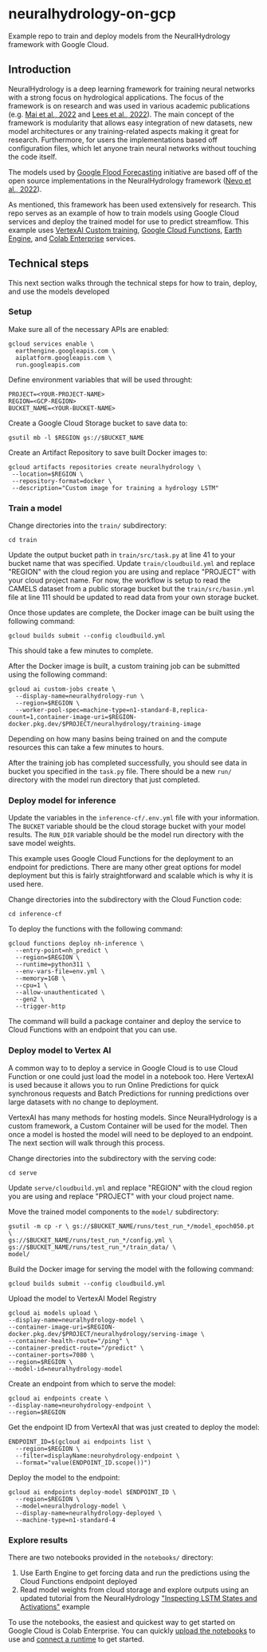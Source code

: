 # neuralhydrology-on-gcp
Example repo to train and deploy models from the NeuralHydrology framework with Google Cloud.

## Introduction
NeuralHydrology is a deep learning framework for training neural networks with a strong focus on hydrological applications. The focus of the framework is on research and was used in various academic publications (e.g. [Mai et al., 2022](https://doi.org/10.5194/hess-26-3537-2022) and [Lees et al., 2022](https://doi.org/10.5194/hess-26-3079-2022)). The main concept of the framework is modularity that allows easy integration of new datasets, new model architectures or any training-related aspects making it great for research. Furthermore, for users the implementations based off configuration files, which let anyone train neural networks without touching the code itself.

The models used by [Google Flood Forecasting](https://sites.research.google/floodforecasting/) initiative are based off of the open source implementations in the NeuralHydrology framework ([Nevo et al., 2022](https://doi.org/10.5194/hess-26-4013-2022)).

As mentioned, this framework has been used extensively for research. This repo serves as an example of how to train models using Google Cloud services and deploy the trained model for use to predict streamflow. This example uses [VertexAI Custom training](https://cloud.google.com/vertex-ai/docs/training/overview), [Google Cloud Functions](https://cloud.google.com/functions/docs/concepts/overview), [Earth Engine](https://developers.google.com/earth-engine/), and [Colab Enterprise](https://cloud.google.com/colab/docs/introduction) services.


## Technical steps
This next section walks through the technical steps for how to train, deploy, and use the models developed 

### Setup

Make sure all of the necessary APIs are enabled:

```
gcloud services enable \
  earthengine.googleapis.com \
  aiplatform.googleapis.com \
  run.googleapis.com 
```

Define environment variables that will be used throught:

```
PROJECT=<YOUR-PROJECT-NAME>
REGION=<GCP-REGION>
BUCKET_NAME=<YOUR-BUCKET-NAME>
```

Create a Google Cloud Storage bucket to save data to:

```
gsutil mb -l $REGION gs://$BUCKET_NAME
```

Create an Artifact Repository to save built Docker images to:

```
gcloud artifacts repositories create neuralhydrology \
 --location=$REGION \
 --repository-format=docker \
 --description="Custom image for training a hydrology LSTM"
```

### Train a model

Change directories into the `train/` subdirectory:

```
cd train
```

Update the output bucket path in `train/src/task.py` at line 41 to your bucket name that was specified.
Update `train/cloudbuild.yml` and replace "REGION" with the cloud region you are using and replace "PROJECT" with your cloud project name.
For now, the workflow is setup to read the CAMELS dataset from a public storage bucket but the `train/src/basin.yml` file at line 111 should be updated to read data from your own storage bucket.

Once those updates are complete, the Docker image can be built using the following command:

```
gcloud builds submit --config cloudbuild.yml
```

This should take a few minutes to complete.

After the Docker image is built, a custom training job can be submitted using the following command:

```
gcloud ai custom-jobs create \
  --display-name=neuralhydrology-run \
  --region=$REGION \
  --worker-pool-spec=machine-type=n1-standard-8,replica-count=1,container-image-uri=$REGION-docker.pkg.dev/$PROJECT/neuralhydrology/training-image
```

Depending on how many basins being trained on and the compute resources this can take a few minutes to hours. 

After the training job has completed successfully, you should see data in bucket you specified in the `task.py` file. There should be a new `run/` directory with the model run directory that just completed.


### Deploy model for inference

Update the variables in the `inference-cf/.env.yml` file with your information. The `BUCKET` variable should be the cloud storage bucket with your model results. The `RUN_DIR` variable should be the model run directory with the save model weights.

This example uses Google Cloud Functions for the deployment to an endpoint for predictions. There are many other great options for model deployment but this is fairly straightforward and scalable which is why it is used here.

Change directories into the subdirectory with the Cloud Function code:

```
cd inference-cf
```

To deploy the functions with the following command:

```
gcloud functions deploy nh-inference \
  --entry-point=nh_predict \
  --region=$REGION \ 
  --runtime=python311 \
  --env-vars-file=env.yml \
  --memory=1GB \
  --cpu=1 \
  --allow-unauthenticated \
  --gen2 \
  --trigger-http 
```

The command will build a package container and deploy the service to Cloud Functions with an endpoint that you can use.

### Deploy model to Vertex AI

A common way to to deploy a service in Google Cloud is to use Cloud Function or one could just load the model in a notebook too. Here VertexAI is used because it allows you to run Online Predictions for quick synchronous requests and Batch Predictions for running predictions over large datasets with no change to deployment.

VertexAI has many methods for hosting models. Since NeuralHydrology is a custom framework, a Custom Container will be used for the model. Then once a model is hosted the model will need to be deployed to an endpoint. The next section will walk through this process.

Change directories into the subdirectory with the serving code:

```
cd serve
```
Update `serve/cloudbuild.yml` and replace "REGION" with the cloud region you are using and replace "PROJECT" with your cloud project name.

Move the trained model components to the `model/` subdirectory:

```
gsutil -m cp -r \ gs://$BUCKET_NAME/runs/test_run_*/model_epoch050.pt \
gs://$BUCKET_NAME/runs/test_run_*/config.yml \
gs://$BUCKET_NAME/runs/test_run_*/train_data/ \
model/
```

Build the Docker image for serving the model with the following command:

```
gcloud builds submit --config cloudbuild.yml
```

Upload the model to VertexAI Model Registry

```
gcloud ai models upload \
--display-name=neuralhydrology-model \
--container-image-uri=$REGION-docker.pkg.dev/$PROJECT/neuralhydrology/serving-image \
--container-health-route="/ping" \
--container-predict-route="/predict" \
--container-ports=7080 \
--region=$REGION \
--model-id=neuralhydrology-model
```

Create an endpoint from which to serve the model:

```
gcloud ai endpoints create \
--display-name=neurohydrology-endpoint \
--region=$REGION
```

Get the endpoint ID from VertexAI that was just created to deploy the model:

```
ENDPOINT_ID=$(gcloud ai endpoints list \
  --region=$REGION \
  --filter=displayName:neurohydrology-endpoint \
  --format="value(ENDPOINT_ID.scope())")
```

Deploy the model to the endpoint:

```
gcloud ai endpoints deploy-model $ENDPOINT_ID \
  --region=$REGION \
  --model=neuralhydrology-model \
  --display-name=neuralhydrology-deployed \
  --machine-type=n1-standard-4
```

### Explore results

There are two notebooks provided in the `notebooks/` directory: 

1. Use Earth Engine to get forcing data and run the predictions using the Cloud Functions endpoint deployed
2. Read model weights from cloud storage and explore outputs using an updated tutorial from the NeuralHydrology ["Inspecting LSTM States and Activations"](https://neuralhydrology.readthedocs.io/en/latest/tutorials/inspect-lstm.html#) example

To use the notebooks, the easiest and quickest way to get started on Google Cloud is Colab Enterprise. You can quickly [upload the notebooks](https://cloud.google.com/vertex-ai/docs/colab/create-console-quickstart#upload) to use and [connect a runtime](https://cloud.google.com/vertex-ai/docs/colab/connect-to-runtime) to get started.

